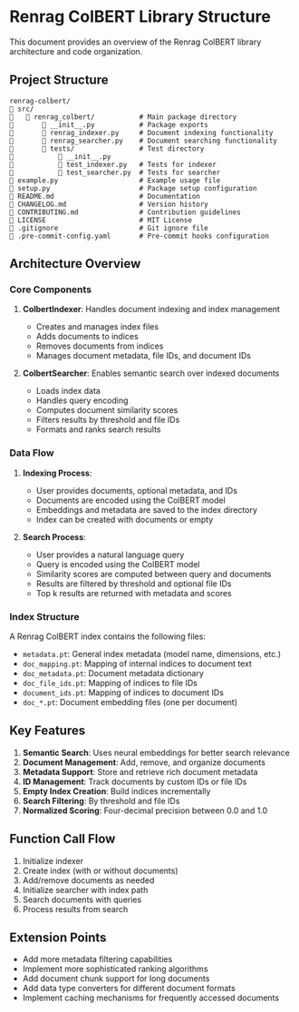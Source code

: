 # Renrag ColBERT Library Structure

This document provides an overview of the Renrag ColBERT library architecture and code organization.

## Project Structure

```
renrag-colbert/
   src/
      renrag_colbert/           # Main package directory
          __init__.py           # Package exports
          renrag_indexer.py     # Document indexing functionality
          renrag_searcher.py    # Document searching functionality
          tests/                # Test directory
              __init__.py
              test_indexer.py   # Tests for indexer
              test_searcher.py  # Tests for searcher
   example.py                    # Example usage file
   setup.py                      # Package setup configuration
   README.md                     # Documentation
   CHANGELOG.md                  # Version history
   CONTRIBUTING.md               # Contribution guidelines
   LICENSE                       # MIT License
   .gitignore                    # Git ignore file
   .pre-commit-config.yaml       # Pre-commit hooks configuration
```

## Architecture Overview

### Core Components

1. **ColbertIndexer**: Handles document indexing and index management 
   - Creates and manages index files
   - Adds documents to indices
   - Removes documents from indices
   - Manages document metadata, file IDs, and document IDs

2. **ColbertSearcher**: Enables semantic search over indexed documents
   - Loads index data
   - Handles query encoding
   - Computes document similarity scores
   - Filters results by threshold and file IDs
   - Formats and ranks search results

### Data Flow

1. **Indexing Process**:
   - User provides documents, optional metadata, and IDs
   - Documents are encoded using the ColBERT model
   - Embeddings and metadata are saved to the index directory
   - Index can be created with documents or empty

2. **Search Process**:
   - User provides a natural language query
   - Query is encoded using the ColBERT model
   - Similarity scores are computed between query and documents
   - Results are filtered by threshold and optional file IDs
   - Top k results are returned with metadata and scores

### Index Structure

A Renrag ColBERT index contains the following files:

- `metadata.pt`: General index metadata (model name, dimensions, etc.)
- `doc_mapping.pt`: Mapping of internal indices to document text
- `doc_metadata.pt`: Document metadata dictionary
- `doc_file_ids.pt`: Mapping of indices to file IDs
- `document_ids.pt`: Mapping of indices to document IDs
- `doc_*.pt`: Document embedding files (one per document)

## Key Features

1. **Semantic Search**: Uses neural embeddings for better search relevance
2. **Document Management**: Add, remove, and organize documents
3. **Metadata Support**: Store and retrieve rich document metadata
4. **ID Management**: Track documents by custom IDs or file IDs
5. **Empty Index Creation**: Build indices incrementally 
6. **Search Filtering**: By threshold and file IDs
7. **Normalized Scoring**: Four-decimal precision between 0.0 and 1.0

## Function Call Flow

1. Initialize indexer
2. Create index (with or without documents)
3. Add/remove documents as needed
4. Initialize searcher with index path
5. Search documents with queries
6. Process results from search

## Extension Points

- Add more metadata filtering capabilities
- Implement more sophisticated ranking algorithms
- Add document chunk support for long documents
- Add data type converters for different document formats
- Implement caching mechanisms for frequently accessed documents